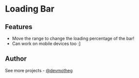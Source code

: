 # Loading Bar

## Features

- Move the range to change the loading percentage of the bar!
- Can work on mobile devices too :]

## Author

See more projects - [@devmotheg](https://github.com/devmotheg?tab=repositories)